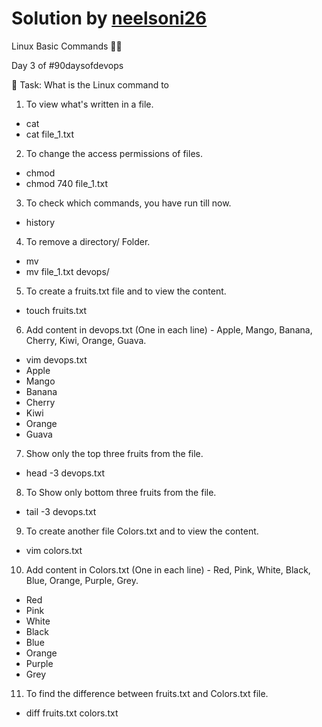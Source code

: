 # Solution by [neelsoni26](https://github.com/neelsoni26/)

Linux Basic Commands 👨‍💻

Day 3 of #90daysofdevops

🎯 Task: What is the Linux command to

1. To view what's written in a file.
- cat <fileName>
- cat file_1.txt

2. To change the access permissions of files.
- chmod <permission Value> <file Name>
- chmod 740 file_1.txt

3. To check which commands, you have run till now.
- history

4. To remove a directory/ Folder. 

- mv <source location> <destination location>
- mv file_1.txt devops/

5. To create a fruits.txt file and to view the content. 

- touch fruits.txt

6. Add content in devops.txt (One in each line) - Apple, Mango, Banana, Cherry, Kiwi, Orange, Guava.

- vim devops.txt
- Apple
- Mango
- Banana
- Cherry
- Kiwi
- Orange
- Guava

7. Show only the top three fruits from the file.

- head -3 devops.txt

8. To Show only bottom three fruits from the file.

- tail -3 devops.txt

9. To create another file Colors.txt and to view the content.

- vim colors.txt

10. Add content in Colors.txt (One in each line) - Red, Pink, White, Black, Blue, Orange, Purple, Grey.

- Red
- Pink
- White
- Black
- Blue
- Orange
- Purple
- Grey

11. To find the difference between fruits.txt and Colors.txt file.

- diff fruits.txt colors.txt
